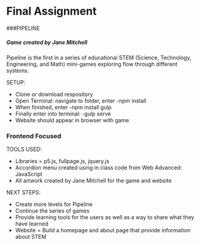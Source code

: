 # Final Assignment
###PIPELINE
##### Game created by Jane Mitchell

Pipeline is the first in a series of educational STEM (Science, Technology, Engineering, and Math) mini-games exploring flow through different systems. 

SETUP:
- Clone or download respository 
- Open Terminal: navigate to folder, enter -npm install
- When finished, enter -npm install gulp
- Finally enter into terminal: -gulp serve
- Website should appear in browser with game

### Frontend Focused

TOOLS USED: 
- Libraries = p5.js, fullpage.js, jquery.js
- Accordion menu created using in class code from Web Advanced: JavaScript
- All artwork created by Jane Mitchell for the game and website

NEXT STEPS: 
- Create more levels for Pipeline
- Continue the series of games 
- Provide learning tools for the users as well as a way to share what they have learned
- Website = Build a homepage and about page that provide information about STEM 

